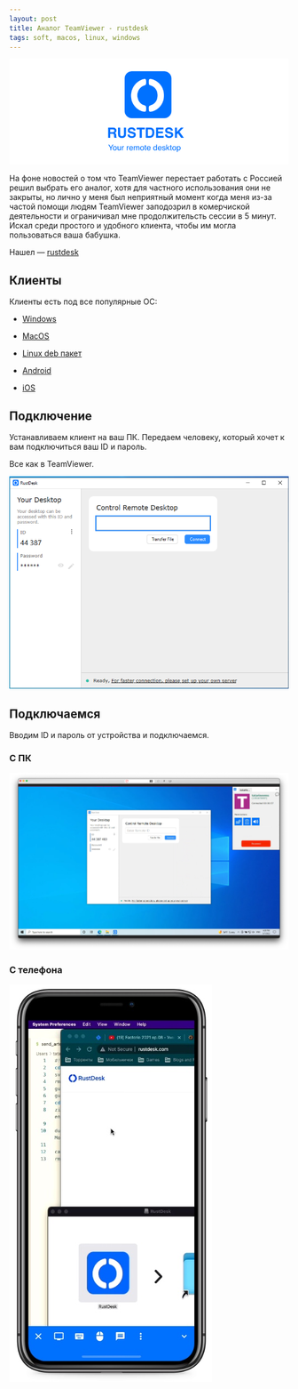 ```yaml
---
layout: post
title: Аналог TeamViewer - rustdesk
tags: soft, macos, linux, windows
---
```

![](https://raw.githubusercontent.com/tatarinovms/tatarinovms.github.io/master/images/posts/rustdesk/logo.png)

На фоне новостей о том что TeamViewer перестает работать с Россией решил выбрать его аналог, хотя для частного использования они не закрыты, но лично у меня был неприятный момент когда меня из-за частой помощи людям TeamViewer заподозрил в комерчиской деятельности и ограничивал мне продолжительсть сессии в 5 минут. Искал среди простого и удобного клиента, чтобы им могла пользоваться ваша бабушка. 

Нашел — [rustdesk](https://rustdesk.com/)

## Клиенты
Клиенты есть под все популярные ОС:

- [Windows](https://github.com/rustdesk/rustdesk/releases/download/1.1.8/rustdesk-1.1.8-windows_x64.zip)

- [MacOS](https://github.com/rustdesk/rustdesk/releases/download/1.1.8/rustdesk-1.1.8.dmg)

- [Linux deb пакет](https://github.com/rustdesk/rustdesk/releases/download/1.1.8/rustdesk-1.1.8.deb)

- [Android](https://play.google.com/store/apps/details?id=com.carriez.flutter_hbb)

- [iOS](https://apps.apple.com/app/rustdesk-remote-desktop/id1581225015)

## Подключение

Устанавливаем клиент на ваш ПК. Передаем человеку, который хочет к вам подключиться ваш ID и пароль. 

Все как в TeamViewer.

![](https://raw.githubusercontent.com/tatarinovms/tatarinovms.github.io/master/images/posts/rustdesk/win.png)

## Подключаемся

Вводим ID и пароль от устройства и подключаемся.

### C ПК

![](https://raw.githubusercontent.com/tatarinovms/tatarinovms.github.io/master/images/posts/rustdesk/connectmac.png)

### С телефона

![](https://raw.githubusercontent.com/tatarinovms/tatarinovms.github.io/master/images/posts/rustdesk/ios.png)


